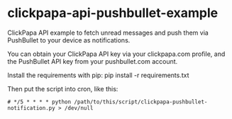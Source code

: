 # clickpapa-api-pushbullet-example
ClickPapa API example to fetch unread messages and push them via PushBullet to your device as notifications.

You can obtain your ClickPapa API key via your clickpapa.com profile, and the PushBullet API key from your pushbullet.com account.

Install the requirements with pip:
	pip install -r requirements.txt

Then put the script into cron, like this:

	# */5 * * * * python /path/to/this/script/clickpapa-pushbullet-notification.py > /dev/null

